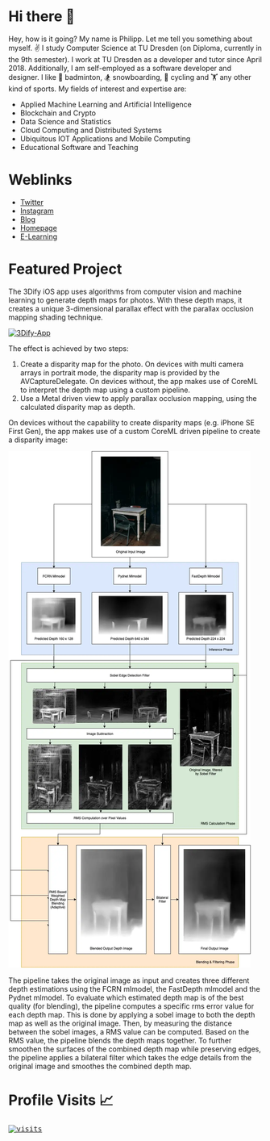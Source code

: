 # Hi there 👋

Hey, how is it going? My name is Philipp. Let me tell you something about myself. ✌ I study Computer Science at TU Dresden (on Diploma, currently in the 9th semester). I work at TU Dresden as a developer and tutor since April 2018. Additionally, I am self-employed as a software developer and designer.
I like 🏸 badminton, 🏂 snowboarding, 🚴 cycling and 🏋 any other kind of sports. My fields of interest and expertise are:

- Applied Machine Learning and Artificial Intelligence
- Blockchain and Crypto
- Data Science and Statistics
- Cloud Computing and Distributed Systems
- Ubiquitous IOT Applications and Mobile Computing
- Educational Software and Teaching

# Weblinks

- [Twitter](https://twitter.com/snrmtths)
- [Instagram](https://instagram.com/snrmtths)
- [Blog](https://xn--53hy230o.ws/)
- [Homepage](https://philippmatth.es/)
- [E-Learning](https://fragenautom.at/)

# Featured Project

The 3Dify iOS app uses algorithms from computer vision and machine learning to generate depth maps for photos. With these depth maps, it creates a unique 3-dimensional parallax effect with the parallax occlusion mapping shading technique.

<a href="https://github.com/3dify-app">![3Dify-App](images/3dify-demo.gif)</a>

The effect is achieved by two steps:

1. Create a disparity map for the photo. On devices with multi camera arrays in portrait mode, the disparity map is provided by the AVCaptureDelegate. On devices without, the app makes use of CoreML to interpret the depth map using a custom pipeline.
2. Use a Metal driven view to apply parallax occlusion mapping, using the calculated disparity map as depth. 

On devices without the capability to create disparity maps (e.g. iPhone SE First Gen), the app makes use of a custom CoreML driven pipeline to create a disparity image:

![pipeline](images/pipeline.webp)

The pipeline takes the original image as input and creates three different depth estimations using the FCRN mlmodel, the FastDepth mlmodel and the Pydnet mlmodel. To evaluate which estimated depth map is of the best quality (for blending), the pipeline computes a specific rms error value for each depth map. This is done by applying a sobel image to both the depth map as well as the original image. Then, by measuring the distance between the sobel images, a RMS value can be computed. Based on the RMS value, the pipeline blends the depth maps together. To further smoothen the surfaces of the combined depth map while preserving edges, the pipeline applies a bilateral filter which takes the edge details from the original image and smoothes the combined depth map.

# Profile Visits 📈

<a href="https://github.com/PhilippMatthes/PhilippMatthes">
  <kbd>
    <img align="center" src="https://snrmtths.uber.space/history/chart/?cache=no" alt="visits" />
  </kbd>
</a>

